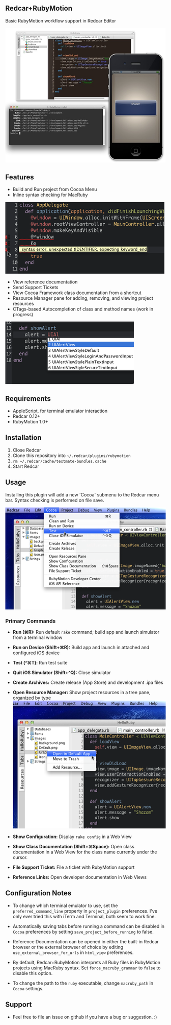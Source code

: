 Redcar+RubyMotion
-----------------

Basic RubyMotion workflow support in Redcar Editor

![Screenshot](https://github.com/kattrali/redcar-rubymotion/raw/master/docs/redcar-rubymotion.jpg)

## Features

- Build and Run project from Cocoa Menu
- Inline syntax checking for MacRuby

![Syntax Checking](https://github.com/kattrali/redcar-rubymotion/raw/master/docs/syntax-checking.png)

- View reference documentation
- Send Support Tickets
- View Cocoa Framework class documentation from a shortcut
- Resource Manager pane for adding, removing, and viewing project resources
- CTags-based Autocompletion of class and method names (work in progress)

![Automcompletion](https://github.com/kattrali/redcar-rubymotion/raw/master/docs/autocompletion.png)

## Requirements

- AppleScript, for terminal emulator interaction
- Redcar 0.12+
- RubyMotion 1.0+

## Installation

1. Close Redcar
2. Clone this repository into `~/.redcar/plugins/rubymotion`
3. `rm ~/.redcar/cache/textmate-bundles.cache`
4. Start Redcar

## Usage

Installing this plugin will add a new 'Cocoa' submenu to the Redcar menu bar. Syntax checking is performed on file save.

![Cocoa Menu](https://github.com/kattrali/redcar-rubymotion/raw/master/docs/Menubar.png)

### Primary Commands

- **Run (⌘R):** Run default `rake` command; build app and launch simulator from a terminal window

- **Run on Device (Shift+⌘R):** Build app and launch in attached and configured iOS device

- **Test (^⌘T):** Run test suite
- **Quit iOS Simulator (Shift+^Q):** Close simulator
- **Create Archives:** Create release (App Store) and development .ipa files
- **Open Resource Manager:** Show project resources in a tree pane, organized by type
![Screenshot](https://github.com/kattrali/redcar-rubymotion/raw/master/docs/resources.png)
- **Show Configuration:** Display `rake config` in a Web View
- **Show Class Documentation (Shift+⌘Space):** Open class documentation in a Web View for the class name currently under the cursor.
- **File Support Ticket:** File a ticket with RubyMotion support
- **Reference Links:** Open developer documentation in Web Views

## Configuration Notes

- To change which terminal emulator to use, set the `preferred_command_line` property in `project_plugin` preferences. I've only ever tried this with iTerm and Terminal, both seem to work fine.

- Automatically saving tabs before running a command can be disabled in `Cocoa` preferences by setting `save_project_before_running` to false.

- Reference Documentation can be opened in either the built-in Redcar browser or the external browser of choice by editing `use_external_browser_for_urls` in `html_view` preferences.

- By default, Redcar+RubyMotion interprets all Ruby files in RubyMotion projects using MacRuby syntax. Set `force_macruby_grammar` to `false` to disable this option.

- To change the path to the `ruby` executable, change `macruby_path` in `Cocoa` settings.

## Support

- Feel free to file an issue on github if you have a bug or suggestion. :)